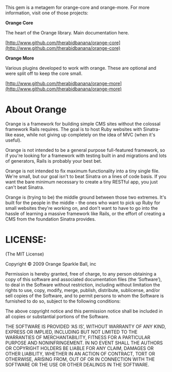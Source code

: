 This gem is a metagem for orange-core and orange-more. For more information, visit one of those projects:

**Orange Core**

The heart of the Orange library. Main documentation here.

[http://www.github.com/therabidbanana/orange-core](http://www.github.com/therabidbanana/orange-core)

**Orange More**

Various plugins developed to work with orange. These are optional and were split off to keep the core small.

[http://www.github.com/therabidbanana/orange-more](http://www.github.com/therabidbanana/orange-more)

About Orange
============

Orange is a framework for building simple CMS sites without the colossal framework Rails requires. The goal is to host Ruby websites with Sinatra-like ease, while not giving up completely on the idea of MVC (when it's useful). 

Orange is not intended to be a general purpose full-featured framework, so if you're looking for a framework with testing built in and migrations and lots of generators, Rails is probably your best bet. 

Orange is not intended to fix maximum functionality into a tiny single file. We're small, but our goal isn't to beat Sinatra on a lines of code basis. If you want the bare minimum necessary to create a tiny RESTful app, you just can't beat Sinatra.

Orange is (trying to be) the middle ground between those two extremes. It's built for the people in the middle - the ones who want to pick up Ruby for small websites they're working on, and don't want to have to go into the hassle of learning a massive framework like Rails, or the effort of creating a CMS from the foundation Sinatra provides.

LICENSE:
=========
(The MIT License)

Copyright © 2009 Orange Sparkle Ball, inc

Permission is hereby granted, free of charge, to any person obtaining a copy of this software and associated documentation files (the ‘Software’), to deal in the Software without restriction, including without limitation the rights to use, copy, modify, merge, publish, distribute, sublicense, and/or sell copies of the Software, and to permit persons to whom the Software is furnished to do so, subject to the following conditions:

The above copyright notice and this permission notice shall be included in all copies or substantial portions of the Software.

THE SOFTWARE IS PROVIDED ‘AS IS’, WITHOUT WARRANTY OF ANY KIND, EXPRESS OR IMPLIED, INCLUDING BUT NOT LIMITED TO THE WARRANTIES OF MERCHANTABILITY, FITNESS FOR A PARTICULAR PURPOSE AND NONINFRINGEMENT. IN NO EVENT SHALL THE AUTHORS OR COPYRIGHT HOLDERS BE LIABLE FOR ANY CLAIM, DAMAGES OR OTHER LIABILITY, WHETHER IN AN ACTION OF CONTRACT, TORT OR OTHERWISE, ARISING FROM, OUT OF OR IN CONNECTION WITH THE SOFTWARE OR THE USE OR OTHER DEALINGS IN THE SOFTWARE.